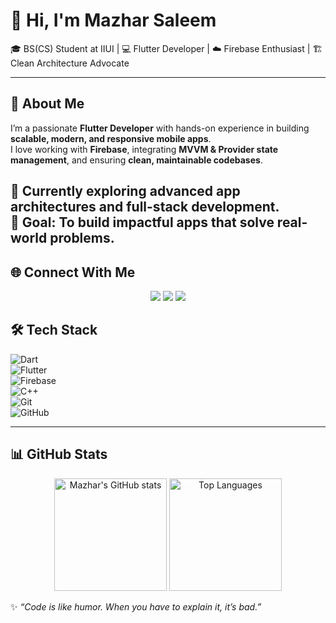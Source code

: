 # 🌟 Hi, I'm Mazhar Saleem  

🎓 BS(CS) Student at IIUI | 💻 Flutter Developer | ☁️ Firebase Enthusiast | 🏗 Clean Architecture Advocate  

---

## 🚀 About Me  
I’m a passionate **Flutter Developer** with hands-on experience in building **scalable, modern, and responsive mobile apps**.  
I love working with **Firebase**, integrating **MVVM & Provider state management**, and ensuring **clean, maintainable codebases**.  

🌱 Currently exploring advanced **app architectures** and **full-stack development**.  
🎯 Goal: To build impactful apps that solve real-world problems.  
---

## 🌐 Connect With Me  

<p align="center">
  <a href="https://www.linkedin.com/" [target](https://www.linkedin.com/in/mazhar-saleem-b8b8932a4/)="_blank"><img src="https://img.shields.io/badge/LinkedIn-0077B5?style=for-the-badge&logo=linkedin&logoColor=white"/></a>
  <a href="https://twitter.com/" [target](https://x.com/mzhrdev)="_blank"><img src="https://img.shields.io/badge/Twitter-1DA1F2?style=for-the-badge&logo=twitter&logoColor=white"/></a>
  <a href="mailto:saleemmazhar348@gmail.com"><img src="https://img.shields.io/badge/Email-D14836?style=for-the-badge&logo=gmail&logoColor=white"/></a>
</p>


## 🛠️ Tech Stack  

![Dart](https://img.shields.io/badge/Dart-0175C2?style=for-the-badge&logo=dart&logoColor=white)  
![Flutter](https://img.shields.io/badge/Flutter-02569B?style=for-the-badge&logo=flutter&logoColor=white)  
![Firebase](https://img.shields.io/badge/Firebase-FFCA28?style=for-the-badge&logo=firebase&logoColor=black)  
![C++](https://img.shields.io/badge/C++-00599C?style=for-the-badge&logo=cplusplus&logoColor=white)  
![Git](https://img.shields.io/badge/Git-F05032?style=for-the-badge&logo=git&logoColor=white)  
![GitHub](https://img.shields.io/badge/GitHub-181717?style=for-the-badge&logo=github&logoColor=white)  

---

## 📊 GitHub Stats  

<p align="center">
  <img src="https://github-readme-stats.vercel.app/api?username=mzhrdev&show_icons=true&theme=onedark" alt="Mazhar's GitHub stats" height="180px"/>
  <img src="https://github-readme-stats.vercel.app/api/top-langs/?username=mzhrdev&layout=compact&theme=onedark" alt="Top Languages" height="180px"/>
</p>



✨ *“Code is like humor. When you have to explain it, it’s bad.”*  
